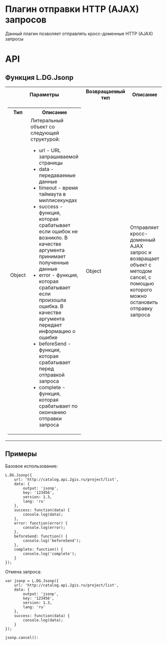 Плагин отправки HTTP (AJAX) запросов
====================================

Данный плагин позволяет отправлять кросс-доменные HTTP (AJAX) запросы

# API
## Функция L.DG.Jsonp

<table>
    <tr>
        <th>Параметры</th>
        <th>Возвращаемый тип</th>
        <th>Описание</th>
    </tr>
    <tr>
        <td>
            <table>
                <tr>
                    <th>Тип</th>
                    <th>Описание</th>
                </tr>
                <tr>
                    <td>Object</td>
                    <td>
                        Литеральный объект со следующей структурой:
                        <ul>
                            <li>url - URL запрашиваемой страницы</li>
                            <li>data - передаваемые данные</li>
                            <li>timeout - время таймаута в миллисекундах</li>
                            <li>success - функция, которая срабатывает если ошибок не возникло. В качестве аргумента принимает полученные данные</li>
                            <li>error - функция, которая срабатывает если произошла ошибка. В качестве аргумента передает информацию о ошибке</li>
                            <li>beforeSend - функция, которая срабатывает перед отправкой запроса</li>
                            <li>complete - функция, которая срабатывает по окончанию отправки запроса</li>
                        </ul>
                    </td>
                </tr>
            </table>
        </td>
        <td>Object</td>
        <td>Отправляет кросс-доменный AJAX запрос и возвращает объект с методом cancel, с помощью которого можно остановить отправку запроса</td>
    </tr>
</table>

## Примеры
Базовое использование:

    L.DG.Jsonp({
        url: 'http://catalog.api.2gis.ru/project/list',
        data: {
            output: 'jsonp',
            key: '123456',
            version: 1.3,
            lang: 'ru'
        },
        success: function(data) {
            console.log(data);
        },
        error: function(error) {
            console.log(error);
        },
        beforeSend: function() {
            console.log('beforeSend');
        },
        complete: function() {
            console.log('complete');
        }
    });

Отмена запроса:

    var jsonp = L.DG.Jsonp({
        url: 'http://catalog.api.2gis.ru/project/list',
        data: {
            output: 'jsonp',
            key: '123456',
            version: 1.3,
            lang: 'ru'
        },
        success: function(data) {
            console.log(data);
        }
    });

    jsonp.cancel():

